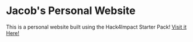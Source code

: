 # Jacob's Personal Website
This is a personal website built using the Hack4Impact Starter Pack!
[Visit it Here!](https://jacobponce.github.io)
